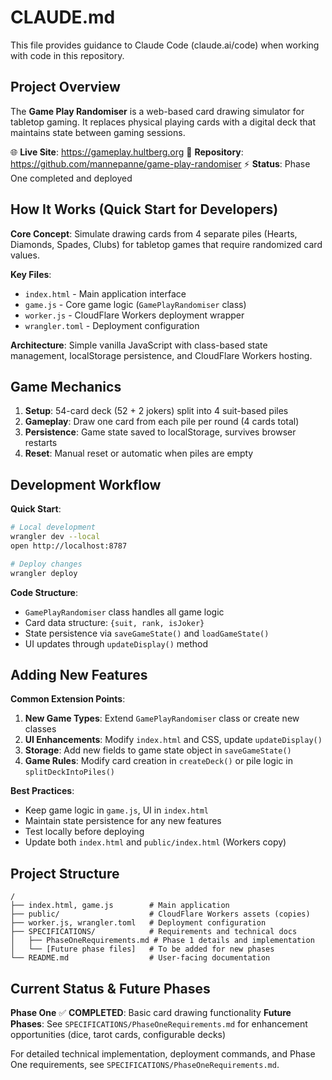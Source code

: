 # CLAUDE.md

This file provides guidance to Claude Code (claude.ai/code) when working with code in this repository.

## Project Overview

The **Game Play Randomiser** is a web-based card drawing simulator for tabletop gaming. It replaces physical playing cards with a digital deck that maintains state between gaming sessions.

🌐 **Live Site**: https://gameplay.hultberg.org
📝 **Repository**: https://github.com/mannepanne/game-play-randomiser
⚡ **Status**: Phase One completed and deployed

## How It Works (Quick Start for Developers)

**Core Concept**: Simulate drawing cards from 4 separate piles (Hearts, Diamonds, Spades, Clubs) for tabletop games that require randomized card values.

**Key Files**:
- `index.html` - Main application interface
- `game.js` - Core game logic (`GamePlayRandomiser` class)
- `worker.js` - CloudFlare Workers deployment wrapper
- `wrangler.toml` - Deployment configuration

**Architecture**: Simple vanilla JavaScript with class-based state management, localStorage persistence, and CloudFlare Workers hosting.

## Game Mechanics

1. **Setup**: 54-card deck (52 + 2 jokers) split into 4 suit-based piles
2. **Gameplay**: Draw one card from each pile per round (4 cards total)
3. **Persistence**: Game state saved to localStorage, survives browser restarts
4. **Reset**: Manual reset or automatic when piles are empty

## Development Workflow

**Quick Start**:
```bash
# Local development
wrangler dev --local
open http://localhost:8787

# Deploy changes
wrangler deploy
```

**Code Structure**:
- `GamePlayRandomiser` class handles all game logic
- Card data structure: `{suit, rank, isJoker}`
- State persistence via `saveGameState()` and `loadGameState()`
- UI updates through `updateDisplay()` method

## Adding New Features

**Common Extension Points**:
1. **New Game Types**: Extend `GamePlayRandomiser` class or create new classes
2. **UI Enhancements**: Modify `index.html` and CSS, update `updateDisplay()`
3. **Storage**: Add new fields to game state object in `saveGameState()`
4. **Game Rules**: Modify card creation in `createDeck()` or pile logic in `splitDeckIntoPiles()`

**Best Practices**:
- Keep game logic in `game.js`, UI in `index.html`
- Maintain state persistence for any new features
- Test locally before deploying
- Update both `index.html` and `public/index.html` (Workers copy)

## Project Structure

```
/
├── index.html, game.js        # Main application
├── public/                    # CloudFlare Workers assets (copies)
├── worker.js, wrangler.toml   # Deployment configuration
├── SPECIFICATIONS/            # Requirements and technical docs
│   ├── PhaseOneRequirements.md # Phase 1 details and implementation
│   └── [Future phase files]   # To be added for new phases
└── README.md                  # User-facing documentation
```

## Current Status & Future Phases

**Phase One** ✅ **COMPLETED**: Basic card drawing functionality
**Future Phases**: See `SPECIFICATIONS/PhaseOneRequirements.md` for enhancement opportunities (dice, tarot cards, configurable decks)

For detailed technical implementation, deployment commands, and Phase One requirements, see `SPECIFICATIONS/PhaseOneRequirements.md`.